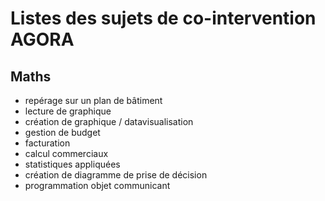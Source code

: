# Listes des sujets de co-intervention AGORA

## Maths

* repérage sur un plan de bâtiment
* lecture de graphique
* création de graphique / datavisualisation
* gestion de budget
* facturation
* calcul commerciaux
* statistiques appliquées
* création de diagramme de prise de décision
* programmation objet communicant

